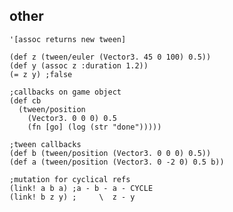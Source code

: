 ## other

	'[assoc returns new tween]

	(def z (tween/euler (Vector3. 45 0 100) 0.5))
	(def y (assoc z :duration 1.2))
	(= z y) ;false

	;callbacks on game object
	(def cb 
	  (tween/position 
	    (Vector3. 0 0 0) 0.5 
	    (fn [go] (log (str "done")))))

	;tween callbacks
	(def b (tween/position (Vector3. 0 0 0) 0.5))
	(def a (tween/position (Vector3. 0 -2 0) 0.5 b))

	;mutation for cyclical refs
	(link! a b a) ;a - b - a - CYCLE
	(link! b z y) ;     \  z - y